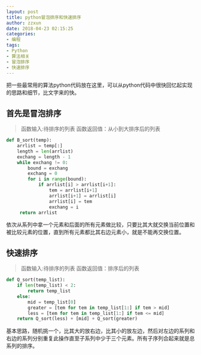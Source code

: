 ```yaml
---
layout: post
title: python冒泡排序和快速排序
author: zzxun
date: 2018-04-23 02:15:25
categories:
- 编程
tags:
- Python
- 算法相关
- 冒泡排序
- 快速排序
---
```


把一些最常用的算法python代码放在这里，可以从python代码中很快回忆起实现的思路和细节，比文字来的快。


## 首先是冒泡排序
> 函数输入:待排序的列表
> 函数返回值：从小到大排序后的列表

~~~python
def B_sort(temp):
    arrlist = temp[:]
    length = len(arrlist)
    exchang = length - 1
    while exchang != 0:
        bound = exchang
        exchang = 0
        for i in range(bound):
            if arrlist[i] > arrlist[i+1]:
                tem = arrlist[i+1]
                arrlist[i+1] = arrlist[i]
                arrlist[i] = tem
                exchang = i
     return arrlist
~~~

依次从系列中拿一个元素和后面的所有元素做比较，只要比其大就交换当前位置和被比较元素的位置，直到所有元素都比其右边元素小，就是不能再交换位置。

## 快速排序
> 函数输入:待排序的列表
> 函数返回值：排序后的列表

~~~python
def Q_sort(temp_list):
    if len(temp_list) < 2:
        return temp_list
    else:
        mid = temp_list[0]
        greater = [tem for tem in temp_list[1:] if tem > mid]
        less = [tem for tem in temp_list[1:] if tem <= mid]
    return Q_sort(less) + [mid] + Q_sort(greater)
~~~

基本思路，随机挑一个，比其大的放右边，比其小的放左边，然后对左边的系列和右边的系列分别重复此操作直至子系列中少于三个元素。所有子序列合起来就是总系列的排序。
